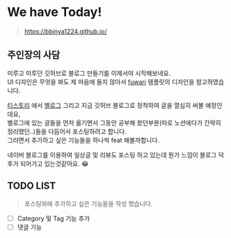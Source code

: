 # We have Today!

> https://bbinya1224.github.io/

## 주인장의 사담

미루고 미루던 깃허브로 블로그 만들기를 이제서야 시작해보네요. <br /> UI 디자인은
무엇을 봐도 제 마음에 들지 않아서 [fuwari](https://fuwari.vercel.app/) 템플릿의
디자인을 참고하였습니다.

[티스토리](https://bbinya.tistory.com/) 에서
[벨로그](https://velog.io/@subin1224/posts) 그리고 지금 깃허브 블로그로 정착하여
글을 열심히 써볼 예정인데요, <br />벨로그에 있는 글들을 먼저 옮기면서 그동안
공부해 왔던부분(따로 노션에다가 간략히 정리했던..)들을 다듬어서 포스팅하려고
합니다. <br />그러면서 추가하고 싶은 기능들을 하나씩 feat 해볼까합니다.

네이버 블로그를 이용하여 일상글 및 리뷰도 포스팅 하고 있는데 뭔가 느낌이 블로그
덕후가 되어가고 있는것같아요. 😂

## TODO LIST

> 포스팅외에 추가하고 싶은 기능들을 작성 했습니다.

- [ ] Category 및 Tag 기능 추가
- [ ] 댓글 기능
